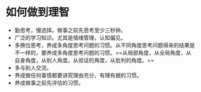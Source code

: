 # 如何做到理智

- 勤思考，慢选择。做事之前先思考至少三秒钟。
- 广泛的学习知识。尤其是情绪管理，认知偏见。
- 多换位思考，养成多角度思考问题的习惯。从不同角度思考问题得来的结果是不一样的，要养成多角度思考问题的习惯。==从局部角度，从全局角度，从自身角度，从别人角度。从验证的角度，从批判的角度。==
- 多与别人交流。
- 养成做任何事情都要讲究理由充分，有理有据的习惯。
- 养成做事之前先评估的习惯。
